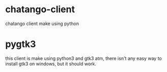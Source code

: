 chatango-client
===============

chatango client make using python

<h1>pygtk3</h1>
this client is make using python3 and gtk3
atm, there isn't any easy way to install gtk3 on windows,
but it should work.